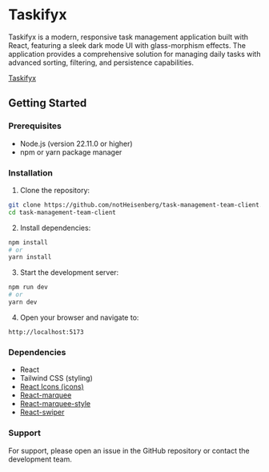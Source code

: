 # Taskifyx

Taskifyx is a modern, responsive task management application built with React, featuring a sleek dark mode UI with glass-morphism effects. The application provides a comprehensive solution for managing daily tasks with advanced sorting, filtering, and persistence capabilities.

[Taskifyx](https://task-management-22c11.web.app)

## Getting Started

### Prerequisites
- Node.js (version 22.11.0 or higher)
- npm or yarn package manager

### Installation

1. Clone the repository:
```bash
git clone https://github.com/notHeisenberg/task-management-team-client.git
cd task-management-team-client
```

2. Install dependencies:
```bash
npm install
# or
yarn install
```

3. Start the development server:
```bash
npm run dev
# or
yarn dev
```

4. Open your browser and navigate to:
```
http://localhost:5173
```

### Dependencies

- React
- Tailwind CSS (styling)
- [React Icons (icons)](https://react-icons.github.io/react-icons)
- [React-marquee](https://www.npmjs.com/package/react-fast-marquee)
- [React-marquee-style](https://www.npmjs.com/package/styled-components)
- [React-swiper](https://swiperjs.com/get-started)


### Support

For support, please open an issue in the GitHub repository or contact the development team.